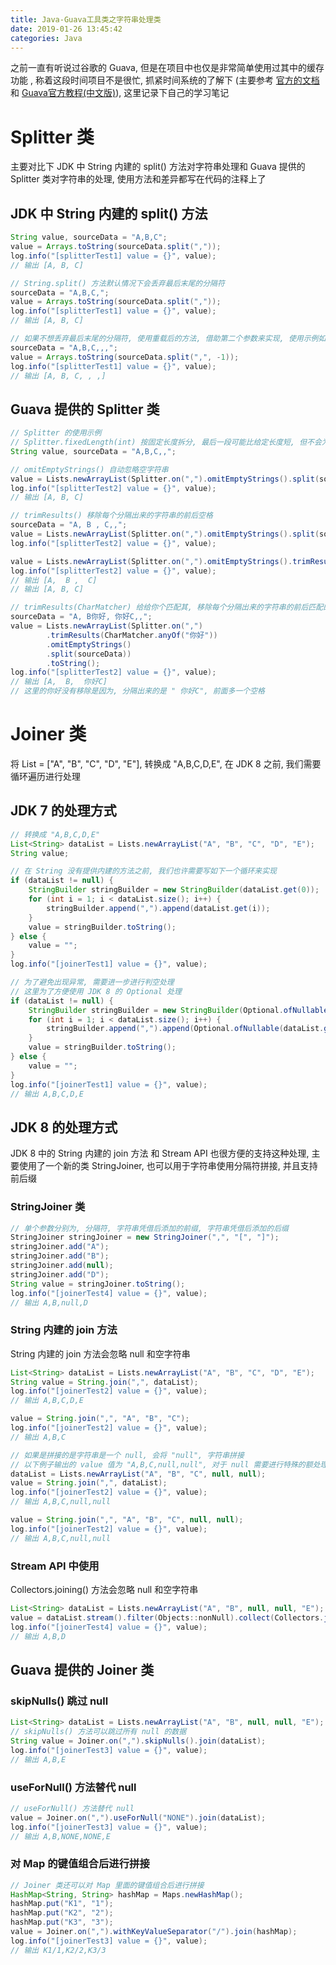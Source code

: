 ```yaml
---
title: Java-Guava工具类之字符串处理类
date: 2019-01-26 13:45:42
categories: Java
---
```


之前一直有听说过谷歌的 Guava, 但是在项目中也仅是非常简单使用过其中的缓存功能 , 称着这段时间项目不是很忙, 抓紧时间系统的了解下 (主要参考 [官方的文档](https://github.com/google/guava) 和 [Guava官方教程(中文版)](https://willnewii.gitbooks.io/google-guava/content/index.html)), 这里记录下自己的学习笔记

# Splitter 类

主要对比下 JDK 中 String 内建的 split() 方法对字符串处理和 Guava 提供的 Splitter 类对字符串的处理, 使用方法和差异都写在代码的注释上了

## JDK 中 String 内建的 split() 方法

```java
String value, sourceData = "A,B,C";
value = Arrays.toString(sourceData.split(","));
log.info("[splitterTest1] value = {}", value);
// 输出 [A, B, C]

// String.split() 方法默认情况下会丢弃最后末尾的分隔符
sourceData = "A,B,C,";
value = Arrays.toString(sourceData.split(","));
log.info("[splitterTest1] value = {}", value);
// 输出 [A, B, C]

// 如果不想丢弃最后末尾的分隔符, 使用重载后的方法, 借助第二个参数来实现, 使用示例如下
sourceData = "A,B,C,,,";
value = Arrays.toString(sourceData.split(",", -1));
log.info("[splitterTest1] value = {}", value);
// 输出 [A, B, C, , ,]
```

<!-- more -->

## Guava 提供的 Splitter 类

```java
// Splitter 的使用示例
// Splitter.fixedLength(int) 按固定长度拆分, 最后一段可能比给定长度短, 但不会为空字符串
String value, sourceData = "A,B,C,,";

// omitEmptyStrings() 自动忽略空字符串
value = Lists.newArrayList(Splitter.on(",").omitEmptyStrings().split(sourceData)).toString();
log.info("[splitterTest2] value = {}", value);
// 输出 [A, B, C]

// trimResults() 移除每个分隔出来的字符串的前后空格
sourceData = "A, B , C,,";
value = Lists.newArrayList(Splitter.on(",").omitEmptyStrings().split(sourceData)).toString();
log.info("[splitterTest2] value = {}", value);

value = Lists.newArrayList(Splitter.on(",").omitEmptyStrings().trimResults().split(sourceData)).toString();
log.info("[splitterTest2] value = {}", value);
// 输出 [A,  B ,  C]
// 输出 [A, B, C]

// trimResults(CharMatcher) 给给你个匹配其, 移除每个分隔出来的字符串的前后匹配的字符
sourceData = "A, B你好, 你好C,,";
value = Lists.newArrayList(Splitter.on(",")
        .trimResults(CharMatcher.anyOf("你好"))
        .omitEmptyStrings()
        .split(sourceData))
        .toString();
log.info("[splitterTest2] value = {}", value);
// 输出 [A,  B,  你好C]
// 这里的你好没有移除是因为, 分隔出来的是 " 你好C", 前面多一个空格
```

# Joiner 类

将 List = ["A", "B", "C", "D", "E"], 转换成 "A,B,C,D,E", 在 JDK 8 之前, 我们需要循环遍历进行处理

## JDK 7 的处理方式

```java
// 转换成 "A,B,C,D,E"
List<String> dataList = Lists.newArrayList("A", "B", "C", "D", "E");
String value;

// 在 String 没有提供内建的方法之前, 我们也许需要写如下一个循环来实现
if (dataList != null) {
    StringBuilder stringBuilder = new StringBuilder(dataList.get(0));
    for (int i = 1; i < dataList.size(); i++) {
        stringBuilder.append(",").append(dataList.get(i));
    }
    value = stringBuilder.toString();
} else {
    value = "";
}
log.info("[joinerTest1] value = {}", value);

// 为了避免出现异常, 需要进一步进行判空处理
// 这里为了方便使用 JDK 8 的 Optional 处理
if (dataList != null) {
    StringBuilder stringBuilder = new StringBuilder(Optional.ofNullable(dataList.get(0)).orElse(""));
    for (int i = 1; i < dataList.size(); i++) {
        stringBuilder.append(",").append(Optional.ofNullable(dataList.get(i)).orElse(""));
    }
    value = stringBuilder.toString();
} else {
    value = "";
}
log.info("[joinerTest1] value = {}", value);
// 输出 A,B,C,D,E
```

## JDK 8 的处理方式

JDK 8 中的 String 内建的 join 方法 和 Stream API 也很方便的支持这种处理, 主要使用了一个新的类 StringJoiner, 也可以用于字符串使用分隔符拼接, 并且支持前后缀

### StringJoiner 类

```java
// 单个参数分别为, 分隔符, 字符串凭借后添加的前缀, 字符串凭借后添加的后缀
StringJoiner stringJoiner = new StringJoiner(",", "[", "]");
stringJoiner.add("A");
stringJoiner.add("B");
stringJoiner.add(null);
stringJoiner.add("D");
String value = stringJoiner.toString();
log.info("[joinerTest4] value = {}", value);
// 输出 A,B,null,D
```

### String 内建的 join 方法

String 内建的 join 方法会忽略 null 和空字符串

```java
List<String> dataList = Lists.newArrayList("A", "B", "C", "D", "E");
String value = String.join(",", dataList);
log.info("[joinerTest2] value = {}", value);
// 输出 A,B,C,D,E

value = String.join(",", "A", "B", "C");
log.info("[joinerTest2] value = {}", value);
// 输出 A,B,C

// 如果是拼接的是字符串是一个 null, 会将 "null", 字符串拼接
// 以下例子输出的 value 值为 "A,B,C,null,null", 对于 null 需要进行特殊的额处理
dataList = Lists.newArrayList("A", "B", "C", null, null);
value = String.join(",", dataList);
log.info("[joinerTest2] value = {}", value);
// 输出 A,B,C,null,null

value = String.join(",", "A", "B", "C", null, null);
log.info("[joinerTest2] value = {}", value);
// 输出 A,B,C,null,null
```

### Stream API 中使用

Collectors.joining() 方法会忽略 null 和空字符串

```java
List<String> dataList = Lists.newArrayList("A", "B", null, null, "E");
value = dataList.stream().filter(Objects::nonNull).collect(Collectors.joining(",", "[", "]"));
log.info("[joinerTest4] value = {}", value);
// 输出 A,B,D
```

## Guava 提供的 Joiner 类

### skipNulls() 跳过 null

```java
List<String> dataList = Lists.newArrayList("A", "B", null, null, "E");
// skipNulls() 方法可以跳过所有 null 的数据
String value = Joiner.on(",").skipNulls().join(dataList);
log.info("[joinerTest3] value = {}", value);
// 输出 A,B,E
```

### useForNull() 方法替代 null

```java
// useForNull() 方法替代 null
value = Joiner.on(",").useForNull("NONE").join(dataList);
log.info("[joinerTest3] value = {}", value);
// 输出 A,B,NONE,NONE,E
```

### 对 Map 的键值组合后进行拼接

```java
// Joiner 类还可以对 Map 里面的键值组合后进行拼接
HashMap<String, String> hashMap = Maps.newHashMap();
hashMap.put("K1", "1");
hashMap.put("K2", "2");
hashMap.put("K3", "3");
value = Joiner.on(",").withKeyValueSeparator("/").join(hashMap);
log.info("[joinerTest3] value = {}", value);
// 输出 K1/1,K2/2,K3/3
```